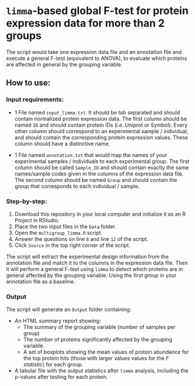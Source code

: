# `limma`-based global F-test for protein expression data for more than 2 groups

The script would take one expression data file and an annotation file and execute a general F-test (equivalent to ANOVA), to evaluate which proteins are affected in general by the grouping variable.

## How to use:

###  Input requirements:

- 1 File named `input_limma.txt`. It should be tab separated and should contain normalized protein expression data. The first column should be named `ID` and should contain protein IDs (i.e. Uniprot or Symbol). Every other column should correspond to an experimental sample / individual, and should contain the corresponding protein expression values. These column should have a distinctive name.

- 1 File named `annotation.txt` that would map the names of your experimental samples / individuals to each experimental group. The first column should be called `Sample_ID` and should contain exactly the same names/sample codes given in the columns of the expression data file. The second column should be named `Group` and should contain the group that corresponds to each individual / sample.

### Step-by-step:

1. Download this repository in your local computer and initialize it as an R Project in RStudio.
2. Place the two input files in the `Data` folder.
3. Open the `multigroup_limma.R` script. 
4. Answer the questions on line `8` and line `12` of the script.
5. Click `Source` in the top right corner of the script.

The script will extract the experimental design information from the annotation file and match it to the columns in the expression data file. Then it will perform a general F-test using `limma` to detect which proteins are in general affected by the grouping variable. Using the first group in your annotation file as a baseline.

### Output  

The script will generate an `Output` folder containing: 

- An HTML summary report showing:
  - The summary of the grouping variable (number of samples per group)
  - The number of proteins significantly affected by the grouping variable.
  - A set of boxplots showing the mean values of protein abundance for the top protein hits (those with larger values values for the _F statistic_) for each group.
- A tabular file with the output statistics after `limma` analysis, including the p-values after testing for each protein.

